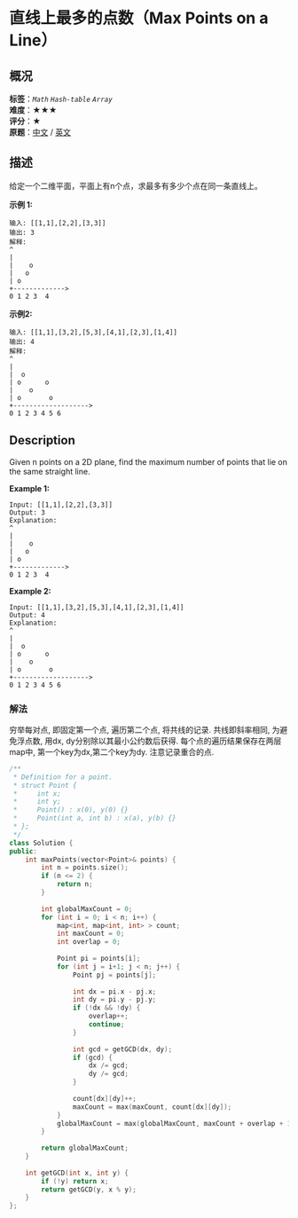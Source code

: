 # 直线上最多的点数（Max Points on a Line）
## 概况
**标签**：*`Math`*  *`Hash-table`*  *`Array`*<br>
**难度**：★★★<br>
**评分**：★<br>
**原题**：[中文](https://leetcode-cn.com/problems/max-points-on-a-line) / [英文](https://leetcode.com/problems/max-points-on-a-line)

## 描述
给定一个二维平面，平面上有n个点，求最多有多少个点在同一条直线上。

**示例 1:**
```
输入: [[1,1],[2,2],[3,3]]
输出: 3
解释:
^
|
|    o
|   o
| o 
+------------->
0 1 2 3  4
```

**示例2:**
```
输入: [[1,1],[3,2],[5,3],[4,1],[2,3],[1,4]]
输出: 4
解释:
^
|
|  o
| o      o
|    o
| o       o
+------------------->
0 1 2 3 4 5 6
```

## Description
Given n points on a 2D plane, find the maximum number of points that lie on the same straight line.

**Example 1:**
```
Input: [[1,1],[2,2],[3,3]]
Output: 3
Explanation:
^
|
|    o
|   o
| o 
+------------->
0 1 2 3  4
```

**Example 2:**
```
Input: [[1,1],[3,2],[5,3],[4,1],[2,3],[1,4]]
Output: 4
Explanation:
^
|
|  o
| o      o
|    o
| o       o
+------------------->
0 1 2 3 4 5 6
```


### 解法
穷举每对点, 即固定第一个点, 遍历第二个点, 将共线的记录. 共线即斜率相同, 为避免浮点数, 用dx, dy分别除以其最小公约数后获得.
每个点的遍历结果保存在两层map中, 第一个key为dx,第二个key为dy. 注意记录重合的点.
```c++
/**
 * Definition for a point.
 * struct Point {
 *     int x;
 *     int y;
 *     Point() : x(0), y(0) {}
 *     Point(int a, int b) : x(a), y(b) {}
 * };
 */
class Solution {
public:
    int maxPoints(vector<Point>& points) {
        int n = points.size();
        if (n <= 2) {
            return n; 
        }
        
        int globalMaxCount = 0;
        for (int i = 0; i < n; i++) {
            map<int, map<int, int> > count;
            int maxCount = 0;
            int overlap = 0;
            
            Point pi = points[i];
            for (int j = i+1; j < n; j++) {
                Point pj = points[j];
                
                int dx = pi.x - pj.x;
                int dy = pi.y - pj.y;
                if (!dx && !dy) {
                    overlap++;
                    continue;
                }
                
                int gcd = getGCD(dx, dy);
                if (gcd) {
                    dx /= gcd;
                    dy /= gcd;
                }
                
                count[dx][dy]++;
                maxCount = max(maxCount, count[dx][dy]);
            }
            globalMaxCount = max(globalMaxCount, maxCount + overlap + 1);
        }
        
        return globalMaxCount;
    }
    
    int getGCD(int x, int y) {
        if (!y) return x;
        return getGCD(y, x % y);        
    }
};
```